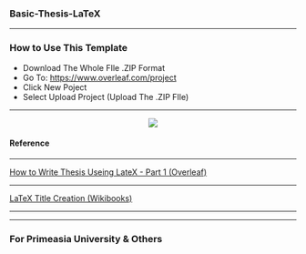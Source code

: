### Basic-Thesis-LaTeX

---
### How to Use This Template

- Download The Whole FIle .ZIP Format
- Go To: https://www.overleaf.com/project
- Click New Poject
- Select Upload Project (Upload The .ZIP FIle)
---


<p align="center">
  <img src="https://cutt.ly/jdmyMOX"/>
</p>

#### Reference 

---

[How to Write Thesis Useing LateX - Part 1 (Overleaf)](https://www.overleaf.com/learn/latex/How_to_Write_a_Thesis_in_LaTeX_(Part_1):_Basic_Structure)

---

[LaTeX Title Creation (Wikibooks)](https://en.wikibooks.org/wiki/LaTeX/Title_Creation)

---


---

### For Primeasia University & Others

